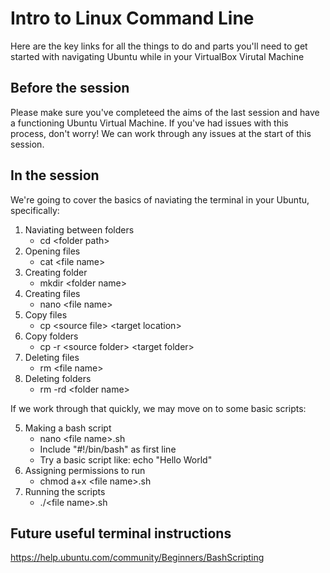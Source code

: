 # Intro to Linux Command Line

Here are the key links for all the things to do and parts you'll need to get started with navigating Ubuntu while in your VirtualBox Virutal Machine

## Before the session
Please make sure you've completeed the aims of the last session and have a functioning Ubuntu Virtual Machine. If you've had issues with this process, don't worry! We can work through any issues at the start of this session. 

## In the session

We're going to cover the basics of naviating the terminal in your Ubuntu, specifically:

1. Naviating between folders 
    - cd \<folder path>
2. Opening files
    - cat \<file name>
3. Creating folder
    - mkdir \<folder name>
4. Creating files
    - nano \<file name>
5. Copy files
    - cp \<source file> \<target location>
6. Copy folders
    - cp -r \<source folder> \<target folder>
7. Deleting files
    - rm \<file name>
8. Deleting folders
    - rm -rd \<folder name>

If we work through that quickly, we may move on to some basic scripts:

5. Making a bash script
    - nano \<file name>.sh
    - Include "#!/bin/bash" as first line
    - Try a basic script like: echo "Hello World"
6. Assigning permissions to run
    - chmod a+x \<file name>.sh
7. Running the scripts
    - ./\<file name>.sh


## Future useful terminal instructions

https://help.ubuntu.com/community/Beginners/BashScripting